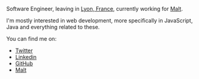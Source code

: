 Software Engineer, leaving in [Lyon, France](https://goo.gl/maps/mCdtA8dkCESd1gMAA), currently working for [Malt](https://www.malt.com).

I'm mostly interested in web development, more specifically in JavaScript, Java and everything related to these.

You can find me on:

- [Twitter](https://twitter.com/mickaeljeanroy)
- [Linkedin](https://fr.linkedin.com/in/mickael-jeanroy-21b4664a)
- [GitHub](https://github.com/mjeanroy)
- [Malt](https://www.malt.fr/profile/mickaeljeanroy)
